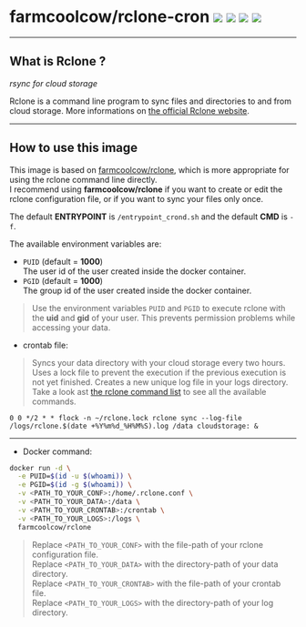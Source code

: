 # farmcoolcow/rclone-cron ![](https://images.microbadger.com/badges/version/farmcoolcow/rclone-cron.svg) ![](https://images.microbadger.com/badges/commit/farmcoolcow/rclone-cron.svg) ![](https://images.microbadger.com/badges/image/farmcoolcow/rclone-cron.svg) ![](https://images.microbadger.com/badges/license/farmcoolcow/rclone-cron.svg)

---

## What is Rclone ?

*rsync for cloud storage*

Rclone is a command line program to sync files and directories to and from cloud storage.
More informations on [the official Rclone website](http://rclone.org/).

---

## How to use this image

This image is based on [farmcoolcow/rclone](https://hub.docker.com/r/farmcoolcow/rclone), which is more appropriate for using the rclone command line directly.  
I recommend using **farmcoolcow/rclone** if you want to create or edit the rclone configuration file, or if you want to sync your files only once.

The default **ENTRYPOINT** is ```/entrypoint_crond.sh``` and the default **CMD** is ```-f```.

The available environment variables are:
  * ```PUID``` (default = **1000**)  
    The user id of the user created inside the docker container.
  * ```PGID``` (default = **1000**)  
    The group id of the user created inside the docker container.

> Use the environment variables ```PUID``` and ```PGID``` to execute rclone with the **uid** and **gid** of your user. This prevents permission problems while accessing your data.


  * crontab file:
  
  > Syncs your data directory with your cloud storage every two hours. Uses a lock file to prevent the execution if the previous execution is not yet finished. Creates a new unique log file in your logs directory.  
  > Take a look ast [the rclone command list](http://rclone.org/commands/) to see all the available commands.
  
  ```crontab
  0 0 */2 * * flock -n ~/rclone.lock rclone sync --log-file /logs/rclone.$(date +%Y%m%d_%H%M%S).log /data cloudstorage: &
  ```
  
  ---
  
  * Docker command:

  ```sh
  docker run -d \
    -e PUID=$(id -u $(whoami)) \
    -e PGID=$(id -g $(whoami)) \
    -v <PATH_TO_YOUR_CONF>:/home/.rclone.conf \
    -v <PATH_TO_YOUR_DATA>:/data \
    -v <PATH_TO_YOUR_CRONTAB>:/crontab \
    -v <PATH_TO_YOUR_LOGS>:/logs \
    farmcoolcow/rclone
  ```
  
  > Replace ```<PATH_TO_YOUR_CONF>``` with the file-path of your rclone configuration file.  
  > Replace ```<PATH_TO_YOUR_DATA>``` with the directory-path of your data directory.  
  > Replace ```<PATH_TO_YOUR_CRONTAB>``` with the file-path of your crontab file.  
  > Replace ```<PATH_TO_YOUR_LOGS>``` with the directory-path of your log directory.
